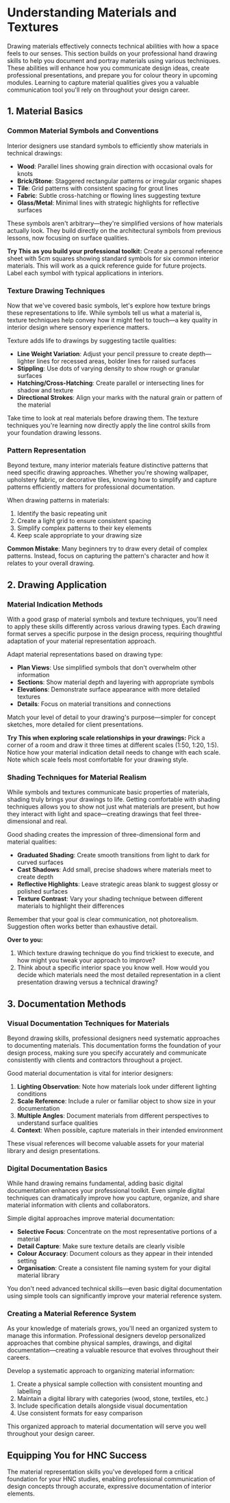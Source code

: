 # Understanding Materials and Textures

Drawing materials effectively connects technical abilities with how a space feels to our senses. This section builds on your professional hand drawing skills to help you document and portray materials using various techniques. These abilities will enhance how you communicate design ideas, create professional presentations, and prepare you for colour theory in upcoming modules. Learning to capture material qualities gives you a valuable communication tool you'll rely on throughout your design career.


## 1. Material Basics

### Common Material Symbols and Conventions

Interior designers use standard symbols to efficiently show materials in technical drawings:

- **Wood**: Parallel lines showing grain direction with occasional ovals for knots  
- **Brick/Stone**: Staggered rectangular patterns or irregular organic shapes  
- **Tile**: Grid patterns with consistent spacing for grout lines  
- **Fabric**: Subtle cross-hatching or flowing lines suggesting texture  
- **Glass/Metal**: Minimal lines with strategic highlights for reflective surfaces

These symbols aren't arbitrary—they're simplified versions of how materials actually look. They build directly on the architectural symbols from previous lessons, now focusing on surface qualities.


**Try This as you build your professional toolkit:** Create a personal reference sheet with 5cm squares showing standard symbols for six common interior materials. This will work as a quick reference guide for future projects. Label each symbol with typical applications in interiors.

### Texture Drawing Techniques

Now that we've covered basic symbols, let's explore how texture brings these representations to life. While symbols tell us what a material is, texture techniques help convey how it might feel to touch—a key quality in interior design where sensory experience matters.

Texture adds life to drawings by suggesting tactile qualities:

- **Line Weight Variation**: Adjust your pencil pressure to create depth—lighter lines for recessed areas, bolder lines for raised surfaces  
- **Stippling**: Use dots of varying density to show rough or granular surfaces  
- **Hatching/Cross-Hatching**: Create parallel or intersecting lines for shadow and texture  
- **Directional Strokes**: Align your marks with the natural grain or pattern of the material


Take time to look at real materials before drawing them. The texture techniques you're learning now directly apply the line control skills from your foundation drawing lessons.

### Pattern Representation

Beyond texture, many interior materials feature distinctive patterns that need specific drawing approaches. Whether you're showing wallpaper, upholstery fabric, or decorative tiles, knowing how to simplify and capture patterns efficiently matters for professional documentation.

When drawing patterns in materials:

1. Identify the basic repeating unit  
2. Create a light grid to ensure consistent spacing  
3. Simplify complex patterns to their key elements  
4. Keep scale appropriate to your drawing size

**Common Mistake**: Many beginners try to draw every detail of complex patterns. Instead, focus on capturing the pattern's character and how it relates to your overall drawing.


## 2. Drawing Application

### Material Indication Methods

With a good grasp of material symbols and texture techniques, you'll need to apply these skills differently across various drawing types. Each drawing format serves a specific purpose in the design process, requiring thoughtful adaptation of your material representation approach.

Adapt material representations based on drawing type:

- **Plan Views**: Use simplified symbols that don't overwhelm other information  
- **Sections**: Show material depth and layering with appropriate symbols  
- **Elevations**: Demonstrate surface appearance with more detailed textures  
- **Details**: Focus on material transitions and connections

Match your level of detail to your drawing's purpose—simpler for concept sketches, more detailed for client presentations.


**Try This when exploring scale relationships in your drawings:** Pick a corner of a room and draw it three times at different scales (1:50, 1:20, 1:5). Notice how your material indication detail needs to change with each scale. Note which scale feels most comfortable for your drawing style.

### Shading Techniques for Material Realism

While symbols and textures communicate basic properties of materials, shading truly brings your drawings to life. Getting comfortable with shading techniques allows you to show not just what materials are present, but how they interact with light and space—creating drawings that feel three-dimensional and real.

Good shading creates the impression of three-dimensional form and material qualities:

- **Graduated Shading**: Create smooth transitions from light to dark for curved surfaces  
- **Cast Shadows**: Add small, precise shadows where materials meet to create depth  
- **Reflective Highlights**: Leave strategic areas blank to suggest glossy or polished surfaces  
- **Texture Contrast**: Vary your shading technique between different materials to highlight their differences


Remember that your goal is clear communication, not photorealism. Suggestion often works better than exhaustive detail.

**Over to you:**

1. Which texture drawing technique do you find trickiest to execute, and how might you tweak your approach to improve?
2. Think about a specific interior space you know well. How would you decide which materials need the most detailed representation in a client presentation drawing versus a technical drawing?

## 3. Documentation Methods

### Visual Documentation Techniques for Materials

Beyond drawing skills, professional designers need systematic approaches to documenting materials. This documentation forms the foundation of your design process, making sure you specify accurately and communicate consistently with clients and contractors throughout a project.

Good material documentation is vital for interior designers:

1. **Lighting Observation**: Note how materials look under different lighting conditions  
2. **Scale Reference**: Include a ruler or familiar object to show size in your documentation  
3. **Multiple Angles**: Document materials from different perspectives to understand surface qualities  
4. **Context**: When possible, capture materials in their intended environment


These visual references will become valuable assets for your material library and design presentations.

### Digital Documentation Basics

While hand drawing remains fundamental, adding basic digital documentation enhances your professional toolkit. Even simple digital techniques can dramatically improve how you capture, organize, and share material information with clients and collaborators.

Simple digital approaches improve material documentation:

- **Selective Focus**: Concentrate on the most representative portions of a material  
- **Detail Capture**: Make sure texture details are clearly visible  
- **Colour Accuracy**: Document colours as they appear in their intended setting  
- **Organisation**: Create a consistent file naming system for your digital material library


You don't need advanced technical skills—even basic digital documentation using simple tools can significantly improve your material reference system.

### Creating a Material Reference System

As your knowledge of materials grows, you'll need an organized system to manage this information. Professional designers develop personalized approaches that combine physical samples, drawings, and digital documentation—creating a valuable resource that evolves throughout their careers.

Develop a systematic approach to organizing material information:
1. Create a physical sample collection with consistent mounting and labelling  
2. Maintain a digital library with categories (wood, stone, textiles, etc.)  
3. Include specification details alongside visual documentation  
4. Use consistent formats for easy comparison

This organized approach to material documentation will serve you well throughout your design career.

## Equipping You for HNC Success

The material representation skills you've developed form a critical foundation for your HNC studies, enabling professional communication of design concepts through accurate, expressive documentation of interior elements.